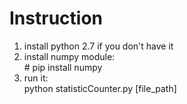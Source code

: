 # Instruction 
1. install python 2.7 if you don't have it
2. install numpy module: <br />
\# pip install numpy
3. run it: <br />
python statisticCounter.py [file_path]